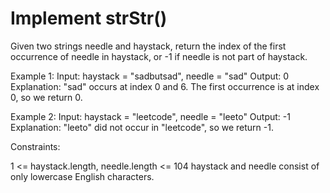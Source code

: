 # Implement strStr()
Given two strings needle and haystack, return the index of the first occurrence of needle in haystack, or -1 if needle is not part of haystack.

Example 1:
Input: haystack = "sadbutsad", needle = "sad"
Output: 0
Explanation: "sad" occurs at index 0 and 6.
The first occurrence is at index 0, so we return 0.

Example 2:
Input: haystack = "leetcode", needle = "leeto"
Output: -1
Explanation: "leeto" did not occur in "leetcode", so we return -1.
 
Constraints:

1 <= haystack.length, needle.length <= 104
haystack and needle consist of only lowercase English characters.
